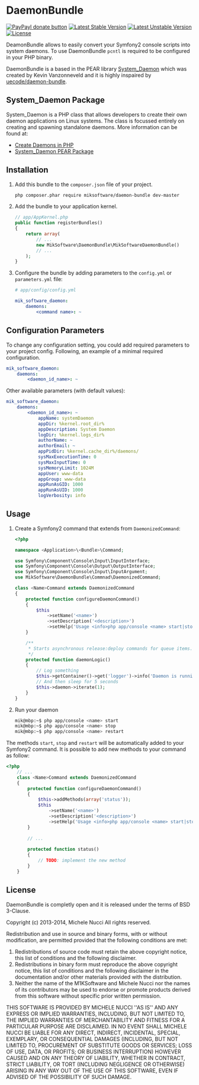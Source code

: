 DaemonBundle
============
[![PayPayl donate button](http://img.shields.io/paypal/donate.png?color=green)](https://www.paypal.com/cgi-bin/webscr?cmd=_s-xclick&hosted_button_id=NFQGD52UP2RLA "Donate once-off to this project using Paypal")
[![Latest Stable Version](https://poser.pugx.org/miksoftware/daemon-bundle/v/stable.png)](https://packagist.org/packages/miksoftware/daemon-bundle)
[![Latest Unstable Version](https://poser.pugx.org/miksoftware/daemon-bundle/v/unstable.png)](https://packagist.org/packages/miksoftware/daemon-bundle)
[![License](https://poser.pugx.org/miksoftware/daemon-bundle/license.png)](https://packagist.org/packages/miksoftware/daemon-bundle)

DeamonBundle allows to easily convert your Symfony2 console scripts into system daemons. To use DaemonBundle `pcntl` is required to be configured in your PHP binary.

DaemonBundle is a based in the PEAR library [System_Daemon](http://pear.php.net/package/System_Daemon/redirected) which was created by Kevin Vanzonneveld and it is highly inspaired by [uecode/daemon-bundle](https://github.com/uecode/daemon-bundle).

System_Daemon Package
---------------------

System_Daemon is a PHP class that allows developers to create their own daemon applications on Linux systems. The class is focussed entirely on creating and spawning standalone daemons. More information can be found at:

  * [Create Daemons in PHP](http://kvz.io/blog/2009/01/09/create-daemons-in-php/)
  * [System_Daemon PEAR Package](http://pear.php.net/package/System_Daemon/redirected)

Installation
------------

 1. Add this bundle to the `composer.json` file of your project.

    ```bash
    php composer.phar require miksoftware/daemon-bundle dev-master
    ```

 2. Add the bundle to your application kernel.

    ```php
    // app/AppKernel.php
    public function registerBundles()
    {
        return array(
            // ...
            new MikSoftware\DaemonBundle\MikSoftwareDaemonBundle()
            // ...
        );
    }
    ```

 3. Configure the bundle by adding parameters to the  `config.yml` or `parameters.yml` file:

    ```yaml
    # app/config/config.yml
    
    mik_software_daemon:
        daemons:
            <command name>: ~
    ```

Configuration Parameters
------------------------

To change any configuration setting, you could add required parameters to your project config. Following, an example of a minimal required configuration.

```yaml
mik_software_daemon:
    daemons:
        <daemon_id_name>: ~
```

Other available parameters (with default values):

```yaml
mik_software_daemon:
    daemons:
        <daemon_id_name>: ~
            appName: systemDaemon
            appDir: %kernel.root_dir%
            appDescription: System Daemon
            logDir: %kernel.logs_dir%
            authorName: ~
            authorEmail: ~
            appPidDir: %kernel.cache_dir%/daemons/
            sysMaxExecutionTime: 0
            sysMaxInputTime: 0
            sysMemoryLimit: 1024M
            appUser: www-data
            appGroup: www-data
            appRunAsGID: 1000
            appRunAsUID: 1000
            logVerbosity: info
```

Usage
-----

 1. Create a Symfony2 command that extends from `DaemonizedCommand`:
 
    ```php
    <?php
    
    namespace <Application>\<Bundle>\Command;
    
    use Symfony\Component\Console\Input\InputInterface;
    use Symfony\Component\Console\Output\OutputInterface;
    use Symfony\Component\Console\Input\InputArgument;
    use MikSoftware\DaemonBundle\Commnad\DaemonizedCommand;
    
    class <Name>Command extends DaemonizedCommand
    {
        protected function configureDaemonCommand()
        {
            $this
                ->setName('<name>')
                ->setDescription('<description>')
                ->setHelp('Usage <info>php app/console <name> start|stop|restart</info>');
        }
    
        /**
         * Starts asynchronous release:deploy commands for queue items.
         */
        protected function daemonLogic()
        {
            // Log something
            $this->getContainer()->get('logger')->info('Daemon is running!');
            // And then sleep for 5 seconds
            $this->daemon->iterate(1);
        }
    }
    ```

 2. Run your daemon

    ```bash
    mik@mbp:~$ php app/console <name> start
    mik@mbp:~$ php app/console <name> stop
    mik@mbp:~$ php app/console <name> restart
    ```

The methods `start`, `stop` and `restart` will be automatically added to your Symfony2 command. It is possible to add new methods to your command as follow:
  
```php
<?php
    // ...
    class <Name>Command extends DaemonizedCommand
    {
        protected function configureDaemonCommand()
        {
            $this->addMethods(array('status'));        
            $this
                ->setName('<name>')
                ->setDescription('<description>')
                ->setHelp('Usage <info>php app/console <name> start|stop|restart</info>');
        }
            
        // ...
            
        protected function status()
        {
            // TODO: implement the new method
        }
    }
```

License
-------

DaemonBundle is completly open and it is released under the terms of BSD 3-Clause.

Copyright (c) 2013-2014, Michele Nucci
All rights reserved.

Redistribution and use in source and binary forms, with or without modification, are permitted provided that the following conditions are met:

1. Redistributions of source code must retain the above copyright notice, this list of conditions and the following disclaimer.
2. Redistributions in binary form must reproduce the above copyright notice, this list of conditions and the following disclaimer in the documentation and/or other materials provided with the distribution.
3. Neither the name of the M1KSoftware and Michele Nucci nor the names of its contributors may be used to endorse or promote products derived from this software without specific prior written permission.

THIS SOFTWARE IS PROVIDED BY MICHELE NUCCI ''AS IS'' AND ANY EXPRESS OR IMPLIED WARRANTIES, INCLUDING, BUT NOT LIMITED TO, THE IMPLIED WARRANTIES OF MERCHANTABILITY AND FITNESS FOR A PARTICULAR PURPOSE ARE DISCLAIMED. IN NO EVENT SHALL MICHELE NUCCI BE LIABLE FOR ANY DIRECT, INDIRECT, INCIDENTAL, SPECIAL, EXEMPLARY, OR CONSEQUENTIAL DAMAGES (INCLUDING, BUT NOT LIMITED TO, PROCUREMENT OF SUBSTITUTE GOODS OR SERVICES; LOSS OF USE, DATA, OR PROFITS; OR BUSINESS INTERRUPTION) HOWEVER CAUSED AND ON ANY THEORY OF LIABILITY, WHETHER IN CONTRACT, STRICT LIABILITY, OR TORT (INCLUDING NEGLIGENCE OR OTHERWISE) ARISING IN ANY WAY OUT OF THE USE OF THIS SOFTWARE, EVEN IF ADVISED OF THE POSSIBILITY OF SUCH DAMAGE.
